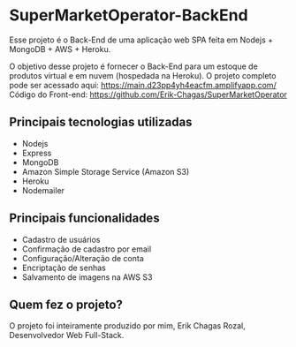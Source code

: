 # SuperMarketOperator-BackEnd

Esse projeto é o Back-End de uma aplicação web SPA feita em Nodejs + MongoDB + AWS + Heroku.

O objetivo desse projeto é fornecer o Back-End para um estoque de produtos virtual e em nuvem (hospedada na Heroku).
O projeto completo pode ser acessado aqui: https://main.d23pp4yh4eacfm.amplifyapp.com/
Código do Front-end: https://github.com/Erik-Chagas/SuperMarketOperator

## Principais tecnologias utilizadas

- Nodejs
- Express
- MongoDB
- Amazon Simple Storage Service (Amazon S3)
- Heroku
- Nodemailer

## Principais funcionalidades

- Cadastro de usuários
- Confirmação de cadastro por email
- Configuração/Alteração de conta
- Encriptação de senhas
- Salvamento de imagens na AWS S3

## Quem fez o projeto?

O projeto foi inteiramente produzido por mim, Erik Chagas Rozal, Desenvolvedor Web Full-Stack.
